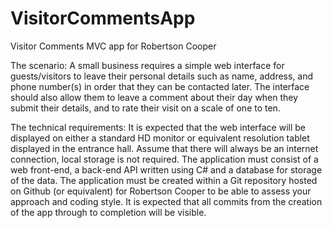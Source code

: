 # VisitorCommentsApp
Visitor Comments MVC app for Robertson Cooper

The scenario:
A small business requires a simple web interface for guests/visitors to leave their personal details such as name, address, and phone number(s) in order 
that they can be contacted later. The interface should also allow them to leave a comment about their day when they submit their details, 
and to rate their visit on a scale of one to ten.

The technical requirements:
It is expected that the web interface will be displayed on either a standard HD monitor or equivalent resolution tablet displayed in the entrance hall.
Assume that there will always be an internet connection, local storage is not required.
The application must consist of a web front-end, a back-end API written using C# and a database for storage of the data.
The application must be created within a Git repository hosted on Github (or equivalent) for Robertson Cooper to be able to assess your approach and coding style. 
It is expected that all commits from the creation of the app through to completion will be visible.

